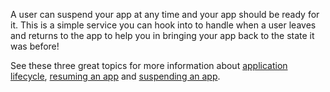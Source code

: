 ﻿A user can suspend your app at any time and your app should be ready for it. This is a simple service you can hook into to handle when a user leaves and returns to the app to help you in bringing your app back to the state it was before!

See these three great topics for more information about [application lifecycle](https://docs.microsoft.com/en-us/windows/uwp/launch-resume/app-lifecycle), [resuming an app](https://docs.microsoft.com/en-us/windows/uwp/launch-resume/resume-an-app) and [suspending an app](https://docs.microsoft.com/en-us/windows/uwp/launch-resume/suspend-an-app).
